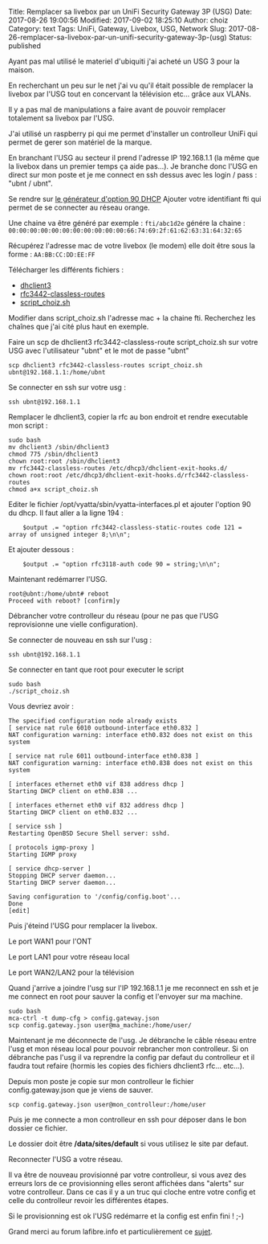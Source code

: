 Title: Remplacer sa livebox par un UniFi Security Gateway 3P (USG)
Date: 2017-08-26 19:00:56
Modified: 2017-09-02 18:25:10
Author: choiz
Category: text
Tags: UniFi, Gateway, Livebox, USG, Network
Slug: 2017-08-26-remplacer-sa-livebox-par-un-unifi-security-gateway-3p-(usg)
Status: published

Ayant pas mal utilisé le materiel d'ubiquiti j'ai acheté un USG 3 pour la maison.

En recherchant un peu sur le net j'ai vu qu'il était possible de remplacer la
livebox par l'USG tout en concervant la télévision etc… grâce aux VLANs.

Il y a pas mal de manipulations a faire avant de pouvoir remplacer totalement sa
livebox par l'USG.

J'ai utilisé un raspberry pi qui me permet d'installer un controlleur UniFi qui
permet de gerer son matériel de la marque.

En branchant l'USG au secteur il prend l'adresse IP 192.168.1.1 (la même que la
livebox dans un premier temps ça aide pas…). Je branche donc l'USG en direct sur
mon poste et je me connect en ssh dessus avec les login / pass : "ubnt / ubnt".

Se rendre sur [le générateur d'option 90 DHCP](https://jsfiddle.net/kgersen/45zudr15/embedded/result/)
Ajouter votre identifiant fti qui permet de se connecter au réseau orange.

Une chaine va être généré par exemple :
```fti/abc1d2e```
génére la chaine :
```00:00:00:00:00:00:00:00:00:00:00:66:74:69:2f:61:62:63:31:64:32:65```

Récupérez l'adresse mac de votre livebox (le modem) elle doit être sous la forme :
```AA:BB:CC:DD:EE:FF```

Télécharger les différents fichiers :

* [dhclient3](https://lafibre.info/remplacer-livebox/en-cours-remplacer-sa-livebox-par-un-routeur-ubiquiti-edgemax/?action=dlattach;attach=34373)
* [rfc3442-classless-routes](https://gist.githubusercontent.com/ChoiZ/32add22a2addcb00c1b07c8a453a5902/raw/c4f3d9426de070121fb70caa9664efbe76c8b2e3/rfc3442-classless-routes)
* [script_choiz.sh](https://gist.githubusercontent.com/ChoiZ/32add22a2addcb00c1b07c8a453a5902/raw/c4f3d9426de070121fb70caa9664efbe76c8b2e3/script.orange.sh)

Modifier dans script_choiz.sh l'adresse mac + la chaine fti.
Recherchez les chaînes que j'ai cité plus haut en exemple.

Faire un scp de dhclient3 rfc3442-classless-route script_choiz.sh sur votre USG
avec l'utilisateur "ubnt" et le mot de passe "ubnt"
```
scp dhclient3 rfc3442-classless-routes script_choiz.sh ubnt@192.168.1.1:/home/ubnt
```

Se connecter en ssh sur votre usg :
```
ssh ubnt@192.168.1.1
```

Remplacer le dhclient3, copier la rfc au bon endroit et rendre executable mon
script :
```
sudo bash
mv dhclient3 /sbin/dhclient3
chmod 775 /sbin/dhclient3
chown root:root /sbin/dhclient3
mv rfc3442-classless-routes /etc/dhcp3/dhclient-exit-hooks.d/
chown root:root /etc/dhcp3/dhclient-exit-hooks.d/rfc3442-classless-routes
chmod a+x script_choiz.sh
```

Editer le fichier /opt/vyatta/sbin/vyatta-interfaces.pl et ajouter l'option 90
du dhcp. Il faut aller a la ligne 194 :
```
    $output .= "option rfc3442-classless-static-routes code 121 = array of unsigned integer 8;\n\n";
```
Et ajouter dessous :
```
    $output .= "option rfc3118-auth code 90 = string;\n\n";
```

Maintenant redémarrer l'USG.
```
root@ubnt:/home/ubnt# reboot
Proceed with reboot? [confirm]y
```

Débrancher votre controlleur du réseau (pour ne pas que l'USG reprovisionne une 
vielle configuration).

Se connecter de nouveau en ssh sur l'usg :
```
ssh ubnt@192.168.1.1
```

Se connecter en tant que root pour executer le script
```
sudo bash
./script_choiz.sh
```

Vous devriez avoir :
```
The specified configuration node already exists
[ service nat rule 6010 outbound-interface eth0.832 ]
NAT configuration warning: interface eth0.832 does not exist on this system

[ service nat rule 6011 outbound-interface eth0.838 ]
NAT configuration warning: interface eth0.838 does not exist on this system

[ interfaces ethernet eth0 vif 838 address dhcp ]
Starting DHCP client on eth0.838 ...

[ interfaces ethernet eth0 vif 832 address dhcp ]
Starting DHCP client on eth0.832 ...

[ service ssh ]
Restarting OpenBSD Secure Shell server: sshd.

[ protocols igmp-proxy ]
Starting IGMP proxy

[ service dhcp-server ]
Stopping DHCP server daemon...
Starting DHCP server daemon...

Saving configuration to '/config/config.boot'...
Done
[edit]
```

Puis j'éteind l'USG pour remplacer la livebox.

Le port WAN1 pour l'ONT

Le port LAN1 pour votre réseau local

Le port WAN2/LAN2 pour la télévision

Quand j'arrive a joindre l'usg sur l'IP 192.168.1.1 je me reconnect en ssh et je
me connect en root pour sauver la config et l'envoyer sur ma machine.
```
sudo bash
mca-ctrl -t dump-cfg > config.gateway.json
scp config.gateway.json user@ma_machine:/home/user/
```

Maintenant je me déconnecte de l'usg. Je débranche le câble réseau entre l'usg et
mon réseau local pour pouvoir rebrancher mon controlleur. Si on débranche pas
l'usg il va reprendre la config par defaut du controlleur et il faudra tout
refaire (hormis les copies des fichiers dhclient3 rfc… etc…).

Depuis mon poste je copie sur mon controlleur le fichier config.gateway.json que
je viens de sauver.
```
scp config.gateway.json user@mon_controlleur:/home/user
```

Puis je me connecte a mon controlleur en ssh pour déposer dans le bon dossier ce
fichier.

Le dossier doit être **/data/sites/default** si vous utilisez le site par defaut.

Reconnecter l'USG a votre réseau.

Il va être de nouveau provisionné par votre controlleur, si vous avez des
erreurs lors de ce provisionning elles seront affichées dans "alerts" sur votre
controlleur. Dans ce cas il y a un truc qui cloche entre votre config et celle
du controlleur revoir les différentes étapes.

Si le provisionning est ok l'USG redémarre et la config est enfin fini ! ;-)

Grand merci au forum lafibre.info et particulièrement ce [sujet](https://lafibre.info/remplacer-livebox/unifi-security-gateway-en-remplacement-de-la-livebox/).
